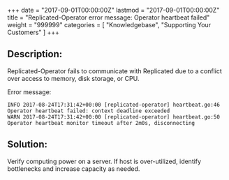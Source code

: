 +++
date = "2017-09-01T00:00:00Z"
lastmod = "2017-09-01T00:00:00Z"
title = "Replicated-Operator error message: Operator heartbeat failed"
weight = "999999"
categories = [ "Knowledgebase", "Supporting Your Customers" ]
+++

## Description: 
Replicated-Operator fails to communicate with Replicated due to a conflict over access to memory, disk storage, or CPU.

Error message:
```Shell
INFO 2017-08-24T17:31:42+00:00 [replicated-operator] heartbeat.go:46 Operator heartbeat failed: context deadline exceeded
WARN 2017-08-24T17:31:42+00:00 [replicated-operator] heartbeat.go:50 Operator heartbeat monitor timeout after 2m0s, disconnecting
```

## Solution:

Verify computing power on a server. If host is over-utilized, identify bottlenecks and increase capacity as needed.
